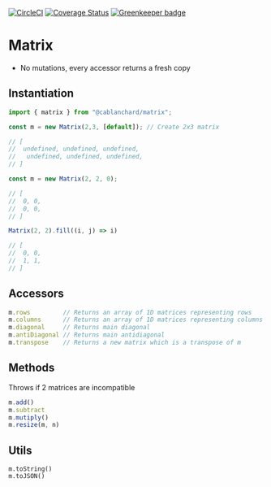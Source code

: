 [![CircleCI](https://circleci.com/gh/cblanc/matrix.svg?style=svg)](https://circleci.com/gh/cblanc/matrix) [![Coverage Status](https://coveralls.io/repos/github/cblanc/matrix/badge.svg?branch=master)](https://coveralls.io/github/cblanc/matrix?branch=master) [![Greenkeeper badge](https://badges.greenkeeper.io/cblanc/matrix.svg)](https://greenkeeper.io/)

# Matrix

- No mutations, every accessor returns a fresh copy

## Instantiation

```javascript
import { matrix } from "@cablanchard/matrix";

const m = new Matrix(2,3, [default]); // Create 2x3 matrix

// [
// 	undefined, undefined, undefined,
//   undefined, undefined, undefined,
// ]

const m = new Matrix(2, 2, 0);

// [
// 	0, 0,
//  0, 0,
// ]

Matrix(2, 2).fill((i, j) => i)

// [
// 	0, 0,
//  1, 1,
// ]
```

## Accessors

```javascript
m.rows         // Returns an array of 1D matrices representing rows
m.columns      // Returns an array of 1D matrices representing columns
m.diagonal     // Returns main diagonal
m.antiDiagonal // Returns main antidiagonal
m.transpose    // Returns a new matrix which is a transpose of m
```

## Methods

Throws if 2 matrices are incompatible

```javascript
m.add()
m.subtract
m.mutiply()
m.resize(m, n)
```

## Utils

```
m.toString()
m.toJSON()
```
